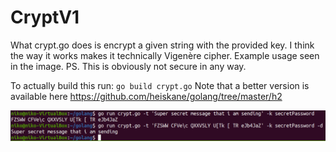 # CryptV1

What crypt.go does is encrypt a given string with the provided key. I think the way it works makes it technically Vigenère cipher.
Example usage seen in the image. PS. This is obviously not secure in any way.

To actually build this run: ```go build crypt.go```
Note that a better version is available here https://github.com/heiskane/golang/tree/master/h2

![Crypt Script](/img/img1.png)
